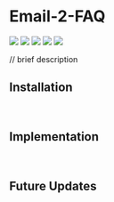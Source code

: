 # Email-2-FAQ

<img src="https://img.shields.io/github/license/IEEE-NITK/email-2-faq"> <img src="https://img.shields.io/github/languages/top/IEEE-NITK/email-2-faq"> <img src="https://img.shields.io/github/issues/IEEE-NITK/email-2-faq"> <img src="https://img.shields.io/github/issues-pr/IEEE-NITK/email-2-faq"> <img src="https://img.shields.io/github/last-commit/IEEE-NITK/email-2-faq">

// brief description

## Installation

<br>

## Implementation

<br>

## Future Updates